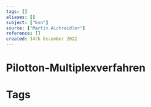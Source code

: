 ```yaml
---
tags: []
aliases: []
subject: ["ksn"]
source: ["Martin Aichreidler"]
reference: []
created: 14th December 2022
---
```


# Pilotton-Multiplexverfahren

# Tags